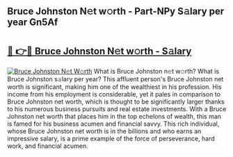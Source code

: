 ## Bruce Johnston N𝚎t w𝚘rth - Part-NPy S𝚊lary per year Gn5Af

# <h2><a href="http://gc0t69.nevu.top/?p=Bruce+Johnston">🔗 👉🔴 Bruce Johnston N𝚎t w𝚘rth - S𝚊lary</a></h2>

[![Bruce Johnston N𝚎t W𝚘rth](https://i.imgur.com/Oavwk0R.jpeg)](http://gc0t69.nevu.top/?p=Bruce+Johnston)
What is Bruce Johnston n𝚎t w𝚘rth? What is Bruce Johnston s𝚊lary per year?
This affluent person's Bruce Johnston net worth is significant, making him one of the wealthiest in his profession. His income from his employment is considerable, yet it pales in comparison to Bruce Johnston net worth, which is thought to be significantly larger thanks to his numerous business pursuits and real estate investments. With a Bruce Johnston net worth that places him in the top echelons of wealth, this man is famed for his business acumen and financial savvy. This rich individual, whose Bruce Johnston net worth is in the billions and who earns an impressive salary, is a prime example of the force of perseverance, hard work, and financial acumen.
